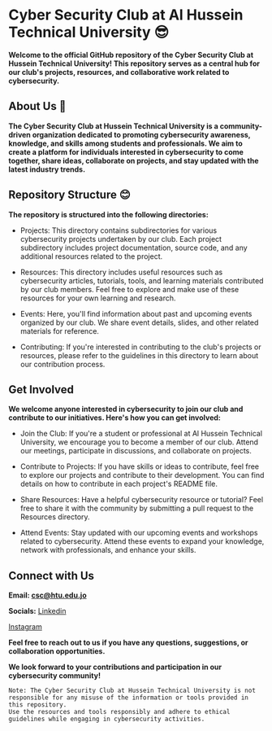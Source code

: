# Cyber Security Club at Al Hussein Technical University 😎

**Welcome to the official GitHub repository of the Cyber Security Club at Hussein Technical University! 
This repository serves as a central hub for our club's projects, resources, and collaborative work related to cybersecurity.**

## About Us 🙂

**The Cyber Security Club at Hussein Technical University is a community-driven organization dedicated to promoting cybersecurity awareness, knowledge, and skills among students and professionals. 
We aim to create a platform for individuals interested in cybersecurity to come together, share ideas, collaborate on projects, and stay updated with the latest industry trends.**

## Repository Structure 😊

**The repository is structured into the following directories:**

- Projects: This directory contains subdirectories for various cybersecurity projects undertaken by our club. Each project subdirectory includes project documentation, source code, and any additional resources related to the project.

- Resources: This directory includes useful resources such as cybersecurity articles, tutorials, tools, and learning materials contributed by our club members. Feel free to explore and make use of these resources for your own learning and research.

- Events: Here, you'll find information about past and upcoming events organized by our club. We share event details, slides, and other related materials for reference.

- Contributing: If you're interested in contributing to the club's projects or resources, please refer to the guidelines in this directory to learn about our contribution process.

## Get Involved

**We welcome anyone interested in cybersecurity to join our club and contribute to our initiatives. Here's how you can get involved:**

- Join the Club: If you're a student or professional at Al Hussein Technical University, we encourage you to become a member of our club. Attend our meetings, participate in discussions, and collaborate on projects.

- Contribute to Projects: If you have skills or ideas to contribute, feel free to explore our projects and contribute to their development. You can find details on how to contribute in each project's README file.

- Share Resources: Have a helpful cybersecurity resource or tutorial? Feel free to share it with the community by submitting a pull request to the Resources directory.

- Attend Events: Stay updated with our upcoming events and workshops related to cybersecurity. Attend these events to expand your knowledge, network with professionals, and enhance your skills.

## Connect with Us

**Email: csc@htu.edu.jo**

**Socials:**
[Linkedin](https://www.linkedin.com/company/csc-htu/)

[Instagram](https://www.instagram.com/csc_htu/)

**Feel free to reach out to us if you have any questions, suggestions, or collaboration opportunities.**

**We look forward to your contributions and participation in our cybersecurity community!**
```
Note: The Cyber Security Club at Hussein Technical University is not responsible for any misuse of the information or tools provided in this repository.
Use the resources and tools responsibly and adhere to ethical guidelines while engaging in cybersecurity activities.
```
